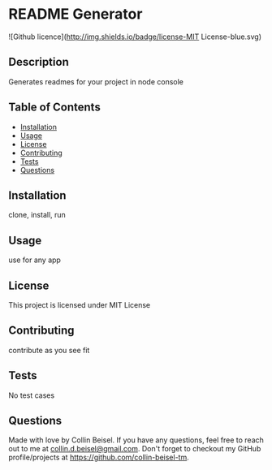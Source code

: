 
  # README Generator

  ![Github licence](http://img.shields.io/badge/license-MIT License-blue.svg)

  ## Description 
  Generates readmes for your project in node console
  ## Table of Contents
  * [Installation](#installation)
  * [Usage](#usage)
  * [License](#license)
  * [Contributing](#contributing)
  * [Tests](#tests)
  * [Questions](#questions)
  
  ## Installation 
  clone, install, run
  ## Usage 
  use for any app 
  ## License 
  This project is licensed under MIT License
  ## Contributing 
  contribute as you see fit
  ## Tests
  No test cases
  ## Questions
  Made with love by Collin Beisel. If you have any questions, feel free to reach out to me at collin.d.beisel@gmail.com. Don't forget to checkout my GitHub profile/projects at https://github.com/collin-beisel-tm.
